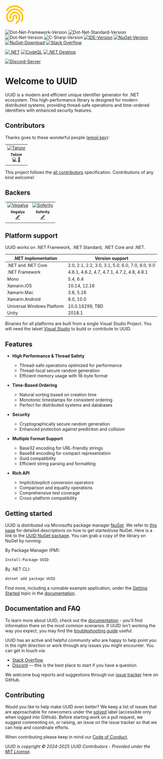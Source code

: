 ![Logo](.images/Logo.png)

![Dot-Net-Framework-Version](https://img.shields.io/badge/.NET%20Framework-%3E%3D4.8-blue)
![Dot-Net-Standard-Version](https://img.shields.io/badge/.NET%20Standard-%3E%3D2.0-blue)
![Dot-Net-Version](https://img.shields.io/badge/.NET-%3E%3D6.0-blue)
![C-Sharp-Version](https://img.shields.io/badge/C%23-Preview-blue.svg)
[![IDE-Version](https://img.shields.io/badge/IDE-VS2022-blue.svg)](https://visualstudio.microsoft.com/downloads)
[![NuGet-Version](https://img.shields.io/nuget/v/UUID.svg?label=NuGet)](https://www.nuget.org/packages/UUID)
[![NuGet-Download](https://img.shields.io/nuget/dt/UUID?label=Download)](https://www.nuget.org/api/v2/package/UUID)
[![Stack Overflow](https://img.shields.io/badge/Stack%20Overflow-UUID-orange.svg)](https://stackoverflow.com/questions/tagged/uuid)

[![.NET](https://github.com/Taiizor/UUID/actions/workflows/dotnet.yml/badge.svg)](https://github.com/Taiizor/UUID/actions/workflows/dotnet.yml)
[![CodeQL](https://github.com/Taiizor/UUID/actions/workflows/codeql-analysis.yml/badge.svg)](https://github.com/Taiizor/UUID/actions/workflows/codeql-analysis.yml)
[![.NET Desktop](https://github.com/Taiizor/UUID/actions/workflows/dotnet-desktop.yml/badge.svg)](https://github.com/Taiizor/UUID/actions/workflows/dotnet-desktop.yml)

[![Discord-Server](https://img.shields.io/discord/932386235538878534?label=Discord)](https://discord.gg/nxG977byXb)

# Welcome to UUID
UUID is a modern and efficient unique identifier generator for .NET ecosystem. This high-performance library is designed for modern distributed systems, providing thread-safe operations and time-ordered identifiers with enhanced security features.

## Contributors

Thanks goes to these wonderful people ([emoji key](https://allcontributors.org/docs/en/emoji-key)):

<table>
  <tr>
    <td align="center">
		<a href="https://github.com/Taiizor">
			<img src="https://avatars3.githubusercontent.com/u/41683699?s=460&v=4" width="80px;" alt="Taiizor"/>
			<br/>
			<sub>
				<b>Taiizor</b>
			</sub>
		</a>
		<br/>
		<a href="https://github.com/Taiizor/UUID/commits?author=Taiizor" title="Code">💻</a>
		<a href="https://www.vegalya.com" title="Ideas & Planning, Feedback">🤔</a>
	</td>
  </tr>
</table>

This project follows the [all contributors](https://github.com/all-contributors/all-contributors) specification. Contributions of any kind welcome!

## Backers

<table>
  <tr>
    <td align="center">
		<a href="https://github.com/Vegalya">
			<img src="https://avatars3.githubusercontent.com/u/98421771?s=200&v=4" width="80px;" alt="Vegalya"/>
			<br/>
			<sub>
				<b>Vegalya</b>
			</sub>
		</a>
		<br/>
		<a href="https://github.com/Vegalya" target="_blank" title="Content">🖋</a>
	</td>
    <td align="center">
		<a href="https://github.com/Soferity">
			<img src="https://avatars3.githubusercontent.com/u/63516515?s=200&v=4" width="80px;" alt="Soferity"/>
			<br/>
			<sub>
				<b>Soferity</b>
			</sub>
		</a>
		<br/>
		<a href="https://github.com/Soferity" target="_blank" title="Content">🖋</a>
	</td>
  </tr>
</table>

## Platform support

UUID works on .NET Framework, .NET Standard, .NET Core and .NET.

<table>
   <thead>
      <tr>
         <th>.NET implementation</th>
         <th>Version support</th>
      </tr>
   </thead>
   <tbody>
      <tr>
         <td>.NET and .NET Core</td>
         <td>2.0, 2.1, 2.2, 3.0, 3.1, 5.0, 6.0, 7.0, 8.0, 9.0</td>
      </tr>
      <tr>
         <td>.NET Framework</td>
         <td>4.6.1, 4.6.2, 4.7, 4.7.1, 4.7.2, 4.8, 4.8.1</td>
      </tr>
      <tr>
         <td>Mono</td>
         <td>5.4, 6.4</td>
      </tr>
      <tr>
         <td>Xamarin.iOS</td>
         <td>10.14, 12.16</td>
      </tr>
      <tr>
         <td>Xamarin.Mac</td>
         <td>3.8, 5.16</td>
      </tr>
      <tr>
         <td>Xamarin.Android</td>
         <td>8.0, 10.0</td>
      </tr>
      <tr>
         <td>Universal Windows Platform</td>
         <td>10.0.16299, TBD</td>
      </tr>
      <tr>
         <td>Unity</td>
         <td>2018.1</td>
      </tr>
   </tbody>
</table>

Binaries for all platforms are built from a single Visual Studio Project. You will need the latset [Visual Studio](https://visualstudio.microsoft.com/downloads) to build or contribute to UUID.

## Features

- **High Performance & Thread Safety**
  - Thread-safe operations optimized for performance
  - Thread-local secure random generation
  - Efficient memory usage with 16-byte format

- **Time-Based Ordering**
  - Natural sorting based on creation time
  - Monotonic timestamps for consistent ordering
  - Perfect for distributed systems and databases

- **Security**
  - Cryptographically secure random generation
  - Enhanced protection against prediction and collision

- **Multiple Format Support**
  - Base32 encoding for URL-friendly strings
  - Base64 encoding for compact representation
  - Guid compatibility
  - Efficient string parsing and formatting

- **Rich API**
  - Implicit/explicit conversion operators
  - Comparison and equality operations
  - Comprehensive test coverage
  - Cross-platform compatibility

## Getting started

UUID is distributed via Microsofts package manager [NuGet](https://www.nuget.org). We refer to [this page](https://docs.microsoft.com/en-gb/nuget) for detailed descriptions on how to get started/use NuGet. Here is a link to the [UUID NuGet package](https://www.nuget.org/packages/UUID).
You can grab a copy of the library on NuGet by running:

By Package Manager (PM): 
```sh 
Install-Package UUID
```

By .NET CLI: 
```sh 
dotnet add package UUID
```

Find more, including a runnable example application, under the [Getting Started](https://github.com/Taiizor/UUID/wiki/Getting-Started) topic in the [documentation](https://github.com/Taiizor/UUID/wiki/).

## Documentation and FAQ

To learn more about UUID, check out the [documentation](https://github.com/Taiizor/UUID/wiki) - you'll find information there on the most common scenarios. If UUID isn't working the way you expect, you may find the [troubleshooting guide](https://github.com/Taiizor/UUID/wiki/Debugging-and-Diagnostics) useful.

UUID has an active and helpful community who are happy to help point you in the right direction or work through any issues you might encounter. You can get in touch via:

 * [Stack Overflow](http://stackoverflow.com/questions/tagged/uuid)
 * [Discord](https://discord.gg/nxG977byXb) &mdash; this is the best place to start if you have a question

We welcome bug reports and suggestions through our [issue tracker](https://github.com/Taiizor/UUID/issues) here on GitHub.

## Contributing

Would you like to help make UUID even better? We keep a list of issues that are approachable for newcomers under the [solved](https://github.com/Taiizor/UUID/issues?q=is%3Aissue+label%3Asolved) label (accessible only when logged into GitHub). Before starting work on a pull request, we suggest commenting on, or raising, an issue on the issue tracker so that we can help and coordinate efforts.

When contributing please keep in mind our [Code of Conduct](CODE_OF_CONDUCT.md).

_UUID is copyright &copy; 2024-2025 UUID Contributors - Provided under the [MIT License](LICENSE)._
